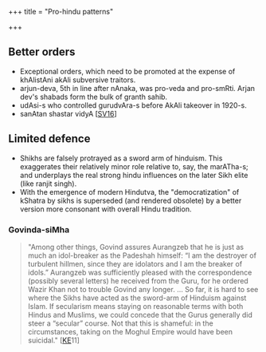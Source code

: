 +++
title = "Pro-hindu patterns"

+++
## Better orders
- Exceptional orders, which need to be promoted at the expense of khAlistAni akAli subversive traitors.
- arjun-deva, 5th in line after nAnaka, was pro-veda and pro-smRti. Arjan dev's shabads form the bulk of granth sahib.
- udAsi-s who controlled gurudvAra-s before AkAli takeover in 1920-s.
- sanAtan shastar vidyA \[[SV16](http://www.shastarvidiya.org/articles/misunderstandings.html)\]

## Limited defence
- Shikhs are falsely protrayed as a sword arm of hinduism. This exaggerates their relatively minor role relative to, say, the marATha-s; and underplays the real strong hindu influences on the later Sikh elite (like ranjit singh).
- With the emergence of modern Hindutva, the "democratization" of kShatra by sikhs is superseded (and rendered obsolete) by a better version more consonant with overall Hindu tradition.

### Govinda-siMha
> "Among other things, Govind assures Aurangzeb that he is just as much an idol-breaker as the Padeshah himself: “I am the destroyer of turbulent hillmen, since they are idolators and I am the breaker of idols.” Aurangzeb was sufficiently pleased with the correspondence (possibly several letters) he received from the Guru, for he ordered Wazir Khan not to trouble Govind any longer. ... So far, it is hard to see where the Sikhs have acted as the sword-arm of Hinduism against Islam. If secularism means staying on reasonable terms with both Hindus and Muslims, we could concede that the Gurus generally did steer a “secular” course. Not that this is shameful: in the circumstances, taking on the Moghul Empire would have been suicidal." \[[KE](http://koenraadelst.blogspot.com/2011/12/guru-tegh-bahadurs-martyrdom.html)11\]